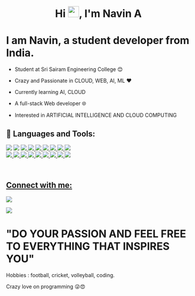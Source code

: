 <h1 align="center">Hi <img src="https://raw.githubusercontent.com/MartinHeinz/MartinHeinz/master/wave.gif" width="30px">, I'm Navin A</h1>

# I am Navin, a student developer from India.

* Student at Sri Sairam Engineering College 😊  

* Crazy and Passionate in  CLOUD, WEB, AI, ML ❤️

* Currently learning AI, CLOUD

* A full-stack Web developer 🌐

* Interested in ARTIFICIAL INTELLIGENCE AND CLOUD COMPUTING
## 🚀 Languages and Tools:

<p align="left"> 
    <img src="https://img.icons8.com/color/48/000000/html-5.png"/> </a> 
    <img src="https://img.icons8.com/color/48/000000/css3.png"/> </a> 
    <a href="https://developer.mozilla.org/en-US/docs/Web/JavaScript" target="_blank"> <img src="https://img.icons8.com/color/48/000000/javascript.png"/> </a> 
    <a href="https://www.java.com" target="_blank"> <img src="https://img.icons8.com/color/48/000000/java-coffee-cup-logo.png"/> </a>
    <a href="https://getbootstrap.com" target="_blank"> <img src="https://img.icons8.com/color/48/000000/bootstrap.png"/> </a> 
    <a href="https://www.python.org" target="_blank"> <img src="https://img.icons8.com/color/48/000000/python.png"/> </a> 
    <a href="https://git-scm.com/" target="_blank"> <img src="https://img.icons8.com/color/48/000000/git.png"/> </a> 
    <a href="https://www.djangoproject.com/" target="_blank"><img src="https://img.icons8.com/color/48/000000/django.png"/>
    <img src="https://img.icons8.com/color/48/000000/c-plus-plus-logo.png"/>
    </br>
    <img src="https://img.icons8.com/color/48/000000/c-programming.png"/>
    <img src="https://img.icons8.com/fluent/48/000000/visual-studio-code-2019.png"/>
    <img src="https://img.icons8.com/fluent/48/26e07f/android-os.png"/>
    <img src="https://img.icons8.com/color/48/php.png"/>
    <img src="https://img.icons8.com/color/48/000000/sql.png"/>
    <a href="https://www.figma.com/" target="_blank"><img src="https://img.icons8.com/color/48/000000/figma--v1.png"/>
    <img src="https://img.icons8.com/ios-filled/50/000000/jquery.png"/>
    <img src="https://img.icons8.com/color/48/000000/adobe-photoshop--v1.png"/>
    <img src="https://img.icons8.com/color/48/000000/tensorflow.png"/>
    
    
</p>
<br/>

## Connect with me:
<p align="left">

<a href = "https://www.linkedin.com/in/navin-a-3365a1205/"><img src="https://img.icons8.com/fluent/48/000000/linkedin.png"/></a>

<a href = "https://instagram.com/navin.ak_31?igshid=YmMyMTA2M2Y="><img src="https://img.icons8.com/fluent/48/000000/instagram-new.png"/></a>

</p>

# "DO YOUR PASSION AND FEEL FREE TO EVERYTHING THAT INSPIRES YOU"

   Hobbies : football, cricket, volleyball, coding.

   Crazy love on programming 😜😍

